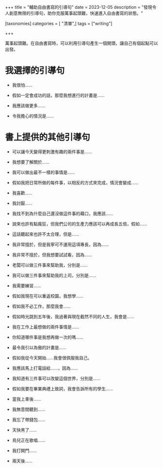+++
title = "輔助自由書寫的引導句"
date = 2023-12-05
description = "發現令人創意無限的引導句，助你克服萬事起頭難，快速進入自由書寫的狀態。"

[taxonomies]
categories = [ "清單",]
tags = ["writing"]

+++

萬事起頭難。在自由書寫時，可以利用引導句產生一個開頭，讓自己有個起點可以出發。

我選擇的引導句
====

-   我很怕......

-   假如一定會成功的話，那麼我想進行的計畫是......

-   我應該做更多......

-   令我擔心的情況是......

書上提供的其他引導句
====

-   可以讓今天變得更刺激有趣的兩件事是......

-   我想要了解關於......

-   我可以做出最不一樣的事情是......

-   假如我把日常所做的每件事，以相反的方式來完成，情況會變成......

-   我喜歡......

-   我討厭......

-   我找不到為什麼自己還沒做這件事的藉口，我應該......

-   說來也許有點瘋狂，但我們公司的生產力應該可以再成長五倍，假如......

-   這話聽起來也許不太合理，但是......

-   我非常擅於，但是我寧可不運用這項專長，因為......

-   我非常不擅於，但我想要試試看，因為......

-   老闆可以做三件事來幫助我，分別是......

-   我可以做三件事來幫助我的上司，分別是......

-   我需要練習......

-   假如我現在可以重返校園，我想學......

-   假如我不必工作，那麼我會......

-   假如時光跳到五年後，我過著與現在截然不同的人生，我會是......

-   我在工作上最想做的兩件事情是......

-   你知道哪件事是我想再做一次的嗎......

-   最令我引以為傲的計畫是......

-   假如我從今天開始......我會很佩服我自己。

-   我應該馬上打電話給......，因為......

-   我知道有三件事可以改變這個世界，分別是......

-   假如我要在畢業典禮上致詞，我會告訴所有的學生......

-   當我上車後......

-   我無意間聽到......

-   我忘了帶錢包......

-   天快黑了......

-   鳥兒正在歌唱......

-   我打開門......

-   兩天後......
